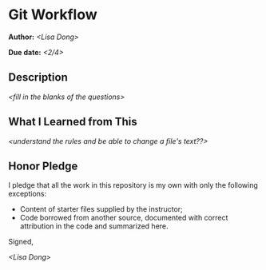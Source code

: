 # Git Workflow

**Author:** _\<Lisa Dong\>_

**Due date:** _\<2/4\>_

## Description

_\<fill in the blanks of the questions\>_

## What I Learned from This

_\<understand the rules and be able to change a file's text??\>_

## Honor Pledge

I pledge that all the work in this repository is my own with only the following exceptions:

* Content of starter files supplied by the instructor;
* Code borrowed from another source, documented with correct attribution in the code and summarized here.

Signed,

_\<Lisa Dong\>_
